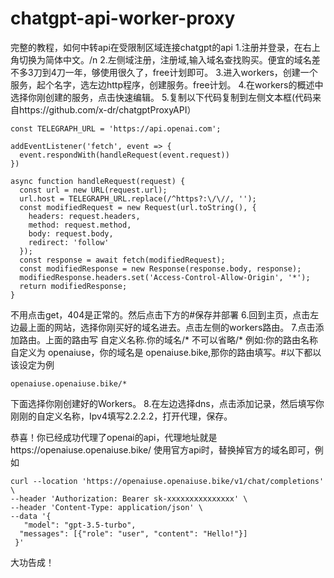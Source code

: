 # chatgpt-api-worker-proxy
完整的教程，如何中转api在受限制区域连接chatgpt的api
1.注册并登录，在右上角切换为简体中文。/n
2.左侧域注册，注册域,输入域名查找购买。便宜的域名差不多3刀到4刀一年，够使用很久了，free计划即可。
3.进入workers，创建一个服务，起个名字，选左边http程序，创建服务。free计划。
4.在workers的概述中选择你刚创建的服务，点击快速编辑。
5.复制以下代码复制到左侧文本框(代码来自https://github.com/x-dr/chatgptProxyAPI）
```shell
const TELEGRAPH_URL = 'https://api.openai.com';

addEventListener('fetch', event => {
  event.respondWith(handleRequest(event.request))
})

async function handleRequest(request) {
  const url = new URL(request.url);
  url.host = TELEGRAPH_URL.replace(/^https?:\/\//, '');
  const modifiedRequest = new Request(url.toString(), {
    headers: request.headers,
    method: request.method,
    body: request.body,
    redirect: 'follow'
  });
  const response = await fetch(modifiedRequest);
  const modifiedResponse = new Response(response.body, response);
  modifiedResponse.headers.set('Access-Control-Allow-Origin', '*');
  return modifiedResponse;
}
```
不用点击get，404是正常的。然后点击下方的#保存并部署
6.回到主页，点击左边最上面的网站，选择你刚买好的域名进去。点击左侧的workers路由。
7.点击添加路由。上面的路由写 自定义名称.你的域名/*
不可以省略/*
例如:你的路由名称自定义为 openaiuse，你的域名是 openaiuse.bike,那你的路由填写。#以下都以该设定为例
```shell
openaiuse.openaiuse.bike/*
```
下面选择你刚创建好的Workers。
8.在左边选择dns，点击添加记录，然后填写你刚刚的自定义名称，Ipv4填写2.2.2.2，打开代理，保存。

恭喜！你已经成功代理了openai的api，代理地址就是https://openaiuse.openaiuse.bike/
使用官方api时，替换掉官方的域名即可，例如
```shell
curl --location 'https://openaiuse.openaiuse.bike/v1/chat/completions' \
--header 'Authorization: Bearer sk-xxxxxxxxxxxxxxx' \
--header 'Content-Type: application/json' \
--data '{
   "model": "gpt-3.5-turbo",
  "messages": [{"role": "user", "content": "Hello!"}]
 }'
 ```
 大功告成！
